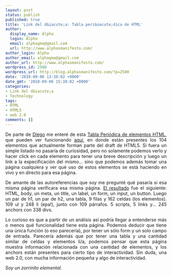 ```yaml
---
layout: post
status: publish
published: true
title: 'Link del d&iacute;a: Tabla peri&oacute;dica de HTML'
author:
  display_name: Alpha
  login: Alpha
  email: alphagma@gmail.com
  url: http://www.alphasmanifesto.com/
author_login: Alpha
author_email: alphagma@gmail.com
author_url: http://www.alphasmanifesto.com/
wordpress_id: 2500
wordpress_url: http://blog.alphasmanifesto.com/?p=2500
date: '2010-09-06 13:38:02 +0000'
date_gmt: '2010-09-06 15:38:02 +0000'
categories:
- Link del d&iacute;a
- Technology
tags:
- HTML
- HTML5
- web 2.0
comments: []
---
```

<p style="text-align: justify;">De parte de <a href="http://www.google.com/profiles/104362566272343458086">Diego</a> me enter&eacute; de esta <a href="http://ajaxian.com/archives/a-periodic-table-for-html">Tabla Peri&oacute;dica de elementos HTML</a>, que pueden ver funcionando <a href="http://joshduck.com/periodic-table.html">aqu&iacute;</a>, en donde est&aacute;n presentes los 104 elementos que actualmente forman parte del draft de HTML5. Si fuera un simple listado no pasar&iacute;a de curiosidad, pero no solamente podemos verlo y hacer click en cada elemento para tener una breve descripci&oacute;n y luego un link a la especificaci&oacute;n del mismo... sino que podemos adem&aacute;s tomar una p&aacute;gina cualquiera y ver qu&eacute; uso de estos elementos se est&aacute; haciendo en vivo y en directo para esa p&aacute;gina.</p>
<p style="text-align: justify;">De amante de las autoreferencias que soy me pregunt&eacute; qu&eacute; pasar&iacute;a si esa misma p&aacute;gina verificara esa misma p&aacute;gina. <a href="http://joshduck.com/periodic-table.html?url=http://joshduck.com/periodic-table.html">El resultado</a> fue el siguiente: HTML, body, un meta, un title, un label, un form, un input, un button. Luego un par de h1, un par de h2, una tabla, 9 filas y 162 celdas (los elementos). 109 ul y 248 li (epa!), junto con 109 p&aacute;rrafos. 5 scripts, 5 links y... 245 anchors con 338 divs.</p>
<p style="text-align: justify;">Lo curioso es que a partir de un an&aacute;lisis as&iacute; podr&iacute;a llegar a entenderse m&aacute;s o menos qu&eacute; funcionalidad tiene esta p&aacute;gina. Podemos deducir que tiene una &uacute;nica funci&oacute;n (o eso parecer&iacute;a), por tener un s&oacute;lo form y un solo campo de entrada. Parecer&iacute;a adem&aacute;s que por tener una tabla y una cantidad similar de celdas y elementos li/a, podemos pensar que esta p&aacute;gina muestra informaci&oacute;n relacionada con una cantidad de elementos, y los anchors est&aacute;n presentes para cierto tipo de interactividad. Sin duda, una web 2.0, con mucha informaci&oacute;n peque&ntilde;a y algo de interactividad.</p>
<p style="text-align: justify;"><em>Soy un zorrinito elemental.</em></p>
